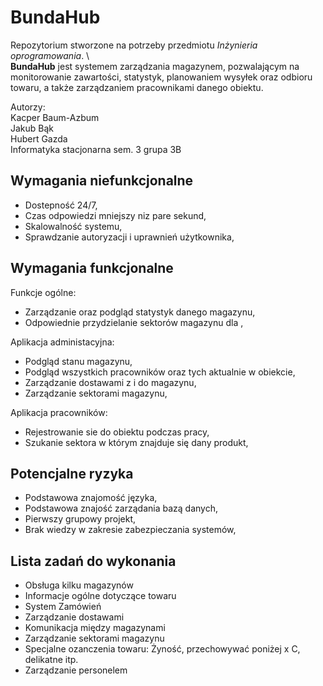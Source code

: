 # BundaHub
Repozytorium stworzone na potrzeby przedmiotu *Inżynieria oprogramowania*. \    
**BundaHub** jest systemem zarządzania magazynem, pozwalającym na monitorowanie zawartości, statystyk, planowaniem wysyłek oraz odbioru towaru, a także zarządzaniem pracownikami danego obiektu.

Autorzy: \
Kacper Baum-Azbum \
Jakub Bąk \
Hubert Gazda \
Informatyka stacjonarna sem. 3 grupa 3B

## Wymagania niefunkcjonalne
- Dostepność 24/7,
- Czas odpowiedzi mniejszy niz pare sekund,
- Skalowalność systemu,
- Sprawdzanie autoryzacji i uprawnień użytkownika,

## Wymagania funkcjonalne
Funkcje ogólne:
- Zarządzanie oraz podgląd statystyk danego magazynu, 
- Odpowiednie przydzielanie sektorów magazynu dla ,

Aplikacja administacyjna:
- Podgląd stanu magazynu,
- Podgląd wszystkich pracowników oraz tych aktualnie w obiekcie,
- Zarządzanie dostawami z i do magazynu,
- Zarządzanie sektorami magazynu,

Aplikacja pracowników:
- Rejestrowanie sie do obiektu podczas pracy,
- Szukanie sektora w którym znajduje się dany produkt,

## Potencjalne ryzyka
- Podstawowa znajomość języka,
- Podstawowa znajość zarządania bazą danych,
- Pierwszy grupowy projekt,
- Brak wiedzy w zakresie zabezpieczania systemów,

## Lista zadań do wykonania
-  Obsługa kilku magazynów
-  Informacje ogólne dotyczące towaru
-  System Zamówień
-  Zarządzanie dostawami
-  Komunikacja między magazynami
-  Zarządzanie sektorami magazynu
-  Specjalne ozanczenia towaru: Żyność, przechowywać poniżej x C, delikatne itp.
-  Zarządzanie personelem 
